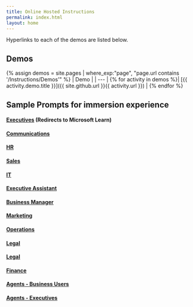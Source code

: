 ```yaml
---
title: Online Hosted Instructions
permalink: index.html
layout: home
---
```


Hyperlinks to each of the demos are listed below.

## Demos

{% assign demos = site.pages | where_exp:"page", "page.url contains '/Instructions/Demos'" %}
| Demo |
| --- |
{% for activity in demos  %}| [{{ activity.demo.title }}]({{ site.github.url }}{{ activity.url }}) |
{% endfor %}

## Sample Prompts for immersion experience

#### [Executives](https://learn.microsoft.com/en-us/training/modules/envision-new-ideas-with-microsoft-365-copilot/) (Redirects to Microsoft Learn)

#### [Communications](https://emontes07.github.io/Learning/Instructions/Prompts/Communications-Prompts.html)

#### [HR](https://emontes07.github.io/Learning/Instructions/Prompts/HR-Prompts.html)

#### [Sales](https://emontes07.github.io/Learning/Instructions/Prompts/Sales-Prompts.html)

#### [IT](https://emontes07.github.io/Learning/Instructions/Prompts/IT-Prompts.html)

#### [Executive Assistant](https://emontes07.github.io/Learning/Instructions/Prompts/EA-Prompts.html)

#### [Business Manager](https://emontes07.github.io/Learning/Instructions/Prompts/Business-Manager-Prompts.html)

#### [Marketing](https://emontes07.github.io/Learning/Instructions/Prompts/Marketing-Prompts.html)

#### [Operations](https://emontes07.github.io/Learning/Instructions/Prompts/Operations-Prompts.html)

#### [Legal](https://emontes07.github.io/Learning/Instructions/Prompts/Legal-Prompts.html)

#### [Legal](https://emontes07.github.io/Learning/Instructions/Prompts/Legal-Prompts.html)

#### [Finance](https://emontes07.github.io/Learning/Instructions/Prompts/Finance-Prompts.html)

#### [Agents - Business Users](https://emontes07.github.io/Learning/Instructions/Prompts/EU-Agents.html)

#### [Agents - Executives](https://emontes07.github.io/Learning/Instructions/Prompts/Exec-Agents.html)
